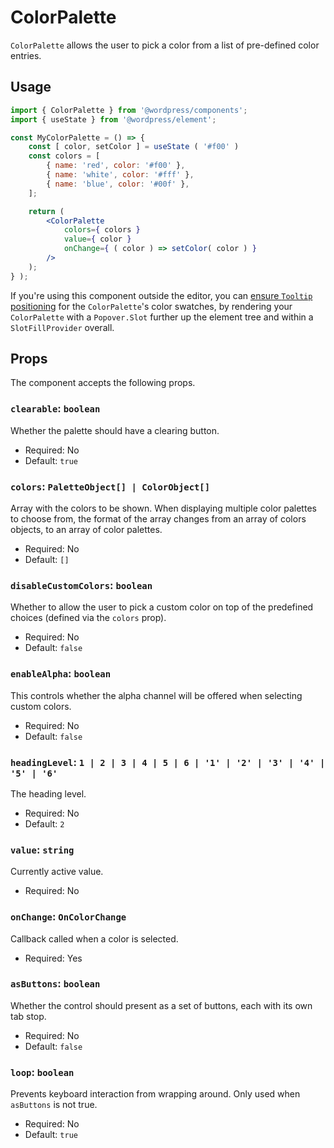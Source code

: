 # ColorPalette

`ColorPalette` allows the user to pick a color from a list of pre-defined color entries.

## Usage

```jsx
import { ColorPalette } from '@wordpress/components';
import { useState } from '@wordpress/element';

const MyColorPalette = () => {
	const [ color, setColor ] = useState ( '#f00' )
	const colors = [
		{ name: 'red', color: '#f00' },
		{ name: 'white', color: '#fff' },
		{ name: 'blue', color: '#00f' },
	];

	return (
		<ColorPalette
			colors={ colors }
			value={ color }
			onChange={ ( color ) => setColor( color ) }
		/>
	);
} );
```

If you're using this component outside the editor, you can
[ensure `Tooltip` positioning](/packages/components/README.md#popovers-and-tooltips)
for the `ColorPalette`'s color swatches, by rendering your `ColorPalette` with a
`Popover.Slot` further up the element tree and within a
`SlotFillProvider` overall.

## Props

The component accepts the following props.

### `clearable`: `boolean`

Whether the palette should have a clearing button.

-   Required: No
-   Default: `true`

### `colors`: `PaletteObject[] | ColorObject[]`

Array with the colors to be shown. When displaying multiple color palettes to choose from, the format of the array changes from an array of colors objects, to an array of color palettes.

-   Required: No
-   Default: `[]`

### `disableCustomColors`: `boolean`

Whether to allow the user to pick a custom color on top of the predefined
choices (defined via the `colors` prop).

-   Required: No
-   Default: `false`

### `enableAlpha`: `boolean`

This controls whether the alpha channel will be offered when selecting custom
colors.

-   Required: No
-   Default: `false`

### `headingLevel`: `1 | 2 | 3 | 4 | 5 | 6 | '1' | '2' | '3' | '4' | '5' | '6'`

The heading level.

-   Required: No
-   Default: `2`

### `value`: `string`

Currently active value.

-   Required: No

### `onChange`: `OnColorChange`

Callback called when a color is selected.

-   Required: Yes

### `asButtons`: `boolean`

Whether the control should present as a set of buttons, each with its own tab stop.

- Required: No
- Default: `false`

### `loop`: `boolean`

Prevents keyboard interaction from wrapping around. Only used when `asButtons` is not true.

- Required: No
- Default: `true`
